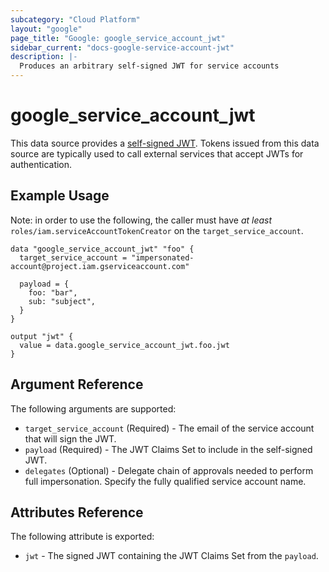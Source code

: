 ```yaml
---
subcategory: "Cloud Platform"
layout: "google"
page_title: "Google: google_service_account_jwt"
sidebar_current: "docs-google-service-account-jwt"
description: |-
  Produces an arbitrary self-signed JWT for service accounts
---
```


# google\_service\_account\_jwt

This data source provides a [self-signed JWT](https://cloud.google.com/iam/docs/create-short-lived-credentials-direct#sa-credentials-jwt).  Tokens issued from this data source are typically used to call external services that accept JWTs for authentication.

## Example Usage

Note: in order to use the following, the caller must have _at least_ `roles/iam.serviceAccountTokenCreator` on the `target_service_account`.

```hcl
data "google_service_account_jwt" "foo" {
  target_service_account = "impersonated-account@project.iam.gserviceaccount.com"

  payload = {
    foo: "bar",
    sub: "subject",
  }
}

output "jwt" {
  value = data.google_service_account_jwt.foo.jwt
}
```

## Argument Reference

The following arguments are supported:

* `target_service_account` (Required) - The email of the service account that will sign the JWT.
* `payload` (Required) - The JWT Claims Set to include in the self-signed JWT.
* `delegates` (Optional) - Delegate chain of approvals needed to perform full impersonation. Specify the fully qualified service account name.

## Attributes Reference

The following attribute is exported:

* `jwt` - The signed JWT containing the JWT Claims Set from the `payload`.
